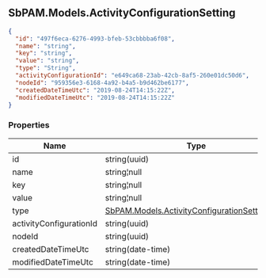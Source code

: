 
<h2 id="tocS_SbPAM.Models.ActivityConfigurationSetting">SbPAM.Models.ActivityConfigurationSetting</h2>

<a id="schemasbpam.models.activityconfigurationsetting"></a>
<a id="schema_SbPAM.Models.ActivityConfigurationSetting"></a>
<a id="tocSsbpam.models.activityconfigurationsetting"></a>
<a id="tocssbpam.models.activityconfigurationsetting"></a>

```json
{
  "id": "497f6eca-6276-4993-bfeb-53cbbbba6f08",
  "name": "string",
  "key": "string",
  "value": "string",
  "type": "String",
  "activityConfigurationId": "e649ca68-23ab-42cb-8af5-260e01dc50d6",
  "nodeId": "959356e3-6168-4a92-b4a5-b9d462be6177",
  "createdDateTimeUtc": "2019-08-24T14:15:22Z",
  "modifiedDateTimeUtc": "2019-08-24T14:15:22Z"
}

```

### Properties

|Name|Type|Required|Restrictions|Description|
|---|---|---|---|---|
|id|string(uuid)|false|none|none|
|name|string¦null|false|none|none|
|key|string¦null|false|none|none|
|value|string¦null|false|none|none|
|type|[SbPAM.Models.ActivityConfigurationSettingType](#schemasbpam.models.activityconfigurationsettingtype)|false|none|none|
|activityConfigurationId|string(uuid)|false|none|none|
|nodeId|string(uuid)|false|none|none|
|createdDateTimeUtc|string(date-time)|false|none|none|
|modifiedDateTimeUtc|string(date-time)|false|none|none|


